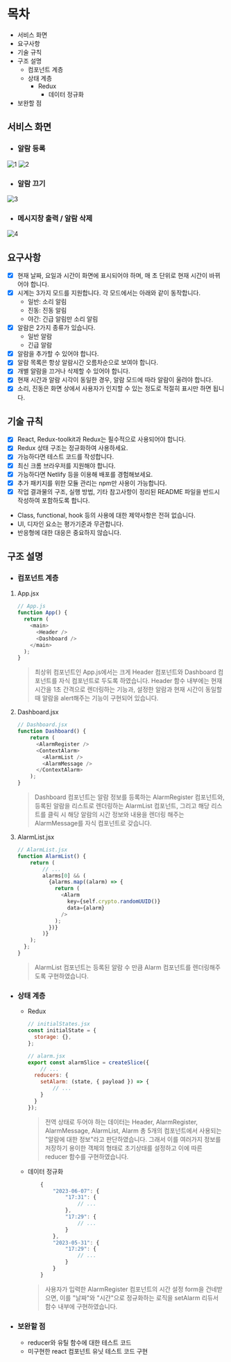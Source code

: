 # 목차
  - 서비스 화면
  - 요구사항
  - 기술 규칙
  - 구조 설명
    - 컴포넌트 계층
    - 상태 계층
      - Redux
        - 데이터 정규화
  - 보완할 점

## 서비스 화면
- ### 알람 등록
![1](https://github.com/RalphMoon/alarmizer/assets/110374331/db5fadc6-c568-42bc-80ac-8c379892e1fc)
![2](https://github.com/RalphMoon/alarmizer/assets/110374331/54ac5249-34d1-4795-abc1-5112f4d9b457)
- ### 알람 끄기
![3](https://github.com/RalphMoon/alarmizer/assets/110374331/443523d2-d751-431c-bbbe-a22d0a5bf19b)
- ### 메시지창 출력 / 알람 삭제
![4](https://github.com/RalphMoon/alarmizer/assets/110374331/9ea56079-5b96-4b03-9eac-7339b25164fc)

## 요구사항
- [x] 현재 날짜, 요일과 시간이 화면에 표시되어야 하며, 매 초 단위로 현재 시간이 바뀌어야 합니다.
- [x] 시계는 3가지 모드를 지원합니다. 각 모드에서는 아래와 같이 동작합니다.
  - 일반: 소리 알림
  - 진동: 진동 알림
  - 야간: 긴급 알림만 소리 알림
- [x] 알람은 2가지 종류가 있습니다.
  - 일반 알람
  - 긴급 알람
- [x] 알람을 추가할 수 있어야 합니다.
- [x] 알람 목록은 항상 알람시간 오름차순으로 보여야 합니다.
- [x] 개별 알람을 끄거나 삭제할 수 있어야 합니다.
- [x] 현재 시간과 알람 시각이 동일한 경우, 알람 모드에 따라 알람이 울려야 합니다.
- [x] 소리, 진동은 화면 상에서 사용자가 인지할 수 있는 정도로 적절히 표시만 하면 됩니다.

## 기술 규칙
- [x] React, Redux-toolkit과 Redux는 필수적으로 사용되어야 합니다.
- [x] Redux 상태 구조는 정규화하여 사용하세요.
- [x] 가능하다면 테스트 코드를 작성합니다.
- [x] 최신 크롬 브라우저를 지원해야 합니다.
- [x] 가능하다면 Netlify 등을 이용해 배포를 경험해보세요.
- [x] 추가 패키지를 위한 모듈 관리는 npm만 사용이 가능합니다.
- [x] 작업 결과물의 구조, 실행 방법, 기타 참고사항이 정리된 README 파일을 반드시 작성하여 포함하도록 합니다.
- Class, functional, hook 등의 사용에 대한 제약사항은 전혀 없습니다.
- UI, 디자인 요소는 평가기준과 무관합니다.
- 반응형에 대한 대응은 중요하지 않습니다.

## 구조 설명
- ### 컴포넌트 계층
1. App.jsx
    ```javascript
    // App.js
    function App() {
      return (
        <main>
          <Header />
          <Dashboard />
        </main>
      );
    }
    ```
    > 최상위 컴포넌트인 App.js에서는 크게 Header 컴포넌트와 Dashboard 컴포넌트를 자식 컴포넌트로 두도록 하였습니다. Header 함수 내부에는 현재 시간을 1초 간격으로 렌더링하는 기능과, 설정한 알람과 현재 시간이 동일할 때 알람을 alert해주는 기능이 구현되어 있습니다.

2. Dashboard.jsx
    ```javascript
    // Dashboard.jsx
    function Dashboard() {
        return (
          <AlarmRegister />
          <ContextAlarm>
            <AlarmList />
            <AlarmMessage />
          </ContextAlarm>
        );
    }
    ```
    > Dashboard 컴포넌트는 알람 정보를 등록하는 AlarmRegister 컴포넌트와,
    등록된 알람을 리스트로 렌더링하는 AlarmList 컴포넌트, 그리고 해당 리스트를 클릭 시 해당 알람의 시간 정보와 내용을 렌더링 해주는 AlarmMessage를 자식 컴포넌트로 갖습니다.

3.  AlarmList.jsx
    ```javascript
    // AlarmList.jsx
    function AlarmList() {
        return (
            // ...
            alarms[0] && (
              {alarms.map((alarm) => {
                return (
                  <Alarm
                    key={self.crypto.randomUUID()}
                    data={alarm}
                  />
                );
              })}
            )}
        );
      };
    }
    ```
    > AlarmList 컴포넌트는 등록된 알람 수 만큼 Alarm 컴포넌트를 렌더링해주도록 구현하였습니다.

- ### 상태 계층
    - Redux
        ```javascript
        // initialStates.jsx
        const initialState = {
          storage: {},
        };

        // alarm.jsx
        export const alarmSlice = createSlice({
            // ...
          reducers: {
            setAlarm: (state, { payload }) => {
                // ...
            }
          }
        });
        ```
        > 전역 상태로 두어야 하는 데이터는 Header, AlarmRegister, AlarmMessage, AlarmList, Alarm 총 5개의 컴포넌트에서 사용되는 "알람에 대한 정보"라고 판단하였습니다. 그래서 이를 여러가지 정보를 저장하기 용이한 객체의 형태로 초기상태를 설정하고 이에 따른 reducer 함수를 구현하였습니다.

    - 데이터 정규화
        ```javascript
            {
                "2023-06-07": {
                    "17:31": {
                        // ...
                    },
                    "17:29": {
                        // ...
                    }
                },
                "2023-05-31": {
                    "17:29": {
                        // ...
                    }
                }
            }
        ```
        > 사용자가 입력한 AlarmRegister 컴포넌트의 시간 설정 form을 건네받으면, 이를 "날짜"와 "시간"으로 정규화하는 로직을 setAlarm 리듀서 함수 내부에 구현하였습니다.

- ### 보완할 점
  - reducer와 유틸 함수에 대한 테스트 코드
  - 미구현한 react 컴포넌트 유닛 테스트 코드 구현

